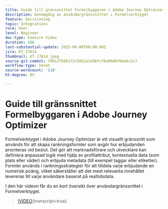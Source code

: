 ```yaml
---
title: Guide till gränssnittet Formelbyggaren i Adobe Journey Optimizer
description: Genomgång av användargränssnittet i Formelverktyget
feature: Decisioning
topic: Integrations
role: User
level: Beginner
doc-type: Feature Video
duration: 186
last-substantial-update: 2025-06-06T00:00:00Z
jira: KT-17614
thumbnail: KT-17614.jpeg
source-git-commit: 7d812f589172c5052a1e9bfcf6a99d0769a6c2c7
workflow-type: tm+mt
source-wordcount: '118'
ht-degree: 0%

---
```


# Guide till gränssnittet Formelbyggaren i Adobe Journey Optimizer

Formelverktyget i Adobe Journey Optimizer är ett visuellt gränssnitt som används för att skapa rankningsformler som avgör hur erbjudanden prioriteras vid beslut. Det gör att marknadsförare och utvecklare kan definiera anpassad logik med hjälp av profilattribut, kontextuella data (som plats eller väder) och erbjuda metadata (till exempel taggar eller etiketter). Formler används i rankningsstrategier för att tilldela varje erbjudande en numerisk poäng, vilket säkerställer att det mest relevanta innehållet levereras till varje användare baserat på realtidsdata.


I den här videon får du en kort översikt över användargränssnittet i Formelverktyget.

>[!VIDEO](https://video.tv.adobe.com/v/3463743?quality=12&learn=on&captions=swe){transcript=true}
